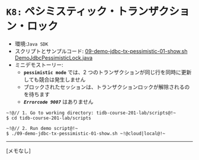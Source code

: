 # `K8:` ペシミスティック・トランザクション・ロック
+ 環境:`Java SDK`
+ スクリプトとサンプルコード:
[09-demo-jdbc-tx-pessimistic-01-show.sh](https://github.com/pingcap/tidb-course-201-lab/blob/master/scripts/09-demo-jdbc-tx-pessimistic-01-show.sh)
[DemoJdbcPessimisticLock.java](https://github.com/pingcap/tidb-course-201-lab/blob/master/scripts/DemoJdbcTxPessimisticLock.java)
+ ミニデモストーリー:
  + **`pessimistic mode`** では、2 つのトランザクションが同じ行を同時に更新しても競合は発生しません
  + ブロックされたセッションは、トランザクションロックが解除されるのを待ちます
  + **_`Errorcode 9007`_** はありません
```
~!@// 1. Go to working directory: tidb-course-201-lab/scripts@!~
$ cd tidb-course-201-lab/scripts

~!@// 2. Run demo script@!~
$ ./09-demo-jdbc-tx-pessimistic-01-show.sh ~!@cloud|local@!~
```
----------------------------------------------------------------
[メモなし]